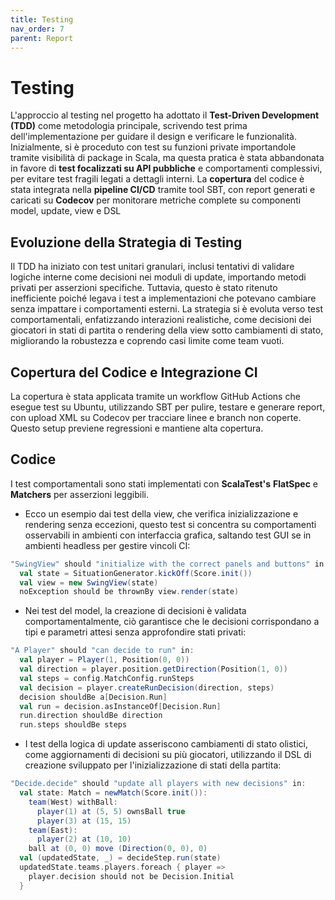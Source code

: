 ```yaml
---
title: Testing
nav_order: 7
parent: Report
---
```

# Testing
L'approccio al testing nel progetto ha adottato il **Test-Driven Development (TDD)** come metodologia principale, 
scrivendo test prima dell'implementazione per guidare il design e verificare le funzionalità. 
Inizialmente, si è proceduto con test su funzioni private importandole tramite visibilità di package 
in Scala, ma questa pratica è stata abbandonata in favore di **test focalizzati su API pubbliche** e 
comportamenti complessivi, per evitare test fragili legati a dettagli interni. 
La **copertura** del codice è stata integrata nella **pipeline CI/CD** tramite tool SBT, 
con report generati e caricati su **Codecov** per monitorare metriche complete su componenti model, 
update, view e DSL

## Evoluzione della Strategia di Testing
Il TDD ha iniziato con test unitari granulari, inclusi tentativi di validare logiche interne come 
decisioni nei moduli di update, importando metodi privati per asserzioni specifiche. 
Tuttavia, questo è stato ritenuto inefficiente poiché legava i test a implementazioni 
che potevano cambiare senza impattare i comportamenti esterni. La strategia si è evoluta 
verso test comportamentali, enfatizzando interazioni realistiche, come decisioni dei giocatori in
stati di partita o rendering della view sotto cambiamenti di stato, 
migliorando la robustezza e coprendo casi limite come team vuoti.

## Copertura del Codice e Integrazione CI
La copertura è stata applicata tramite un workflow GitHub Actions che esegue test su Ubuntu, utilizzando SBT per pulire, testare e generare report, 
con upload XML su Codecov per tracciare linee e branch non coperte.
Questo setup previene regressioni e mantiene alta copertura.

## Codice
I test comportamentali sono stati implementati con **ScalaTest's** **FlatSpec** e **Matchers** per asserzioni leggibili. 

- Ecco un esempio dai test della view, che verifica inizializzazione e rendering senza eccezioni, questo test si concentra su comportamenti osservabili in ambienti con interfaccia grafica,
  saltando test GUI se in ambienti headless per gestire vincoli CI:
```scala
"SwingView" should "initialize with the correct panels and buttons" in:
  val state = SituationGenerator.kickOff(Score.init())
  val view = new SwingView(state)
  noException should be thrownBy view.render(state)
```
- Nei test del model, la creazione di decisioni è validata comportamentalmente, ciò garantisce che le decisioni corrispondano a tipi e parametri attesi senza approfondire stati privati:
```scala
"A Player" should "can decide to run" in:
  val player = Player(1, Position(0, 0))
  val direction = player.position.getDirection(Position(1, 0))
  val steps = config.MatchConfig.runSteps
  val decision = player.createRunDecision(direction, steps)
  decision shouldBe a[Decision.Run]
  val run = decision.asInstanceOf[Decision.Run]
  run.direction shouldBe direction
  run.steps shouldBe steps
```

- I test della logica di update asseriscono cambiamenti di stato olistici, come aggiornamenti di decisioni su più giocatori, 
utilizzando il DSL di creazione sviluppato per l'inizializzazione di stati della partita:
```scala
"Decide.decide" should "update all players with new decisions" in:
  val state: Match = newMatch(Score.init()):
    team(West) withBall:
      player(1) at (5, 5) ownsBall true
      player(3) at (15, 15)
    team(East):
      player(2) at (10, 10)
    ball at (0, 0) move (Direction(0, 0), 0)
  val (updatedState, _) = decideStep.run(state)
  updatedState.teams.players.foreach { player =>
    player.decision should not be Decision.Initial
  }
```


